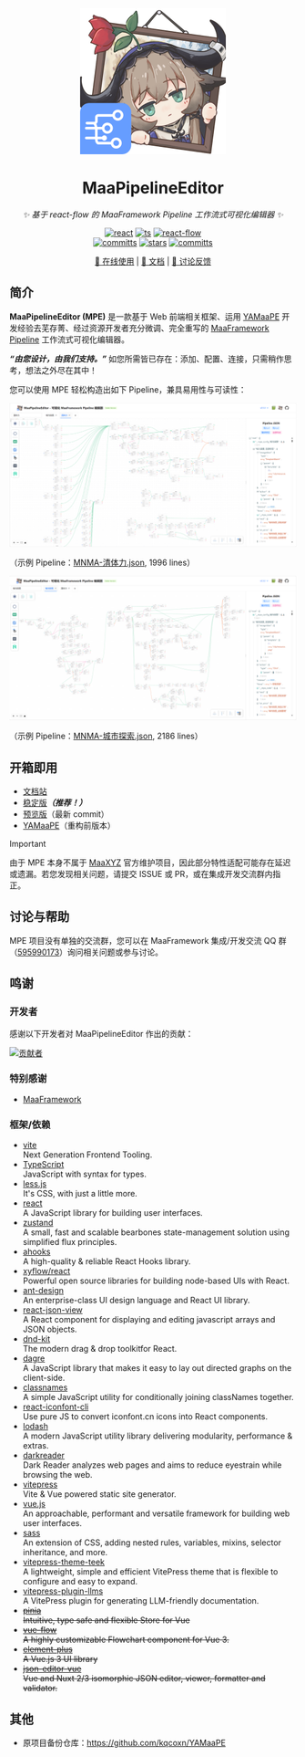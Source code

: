 <p align="center">
  <img alt="LOGO" src="./public/logo.png" width="256" height="256" />
</p>

<div align="center">

# MaaPipelineEditor

_✨ 基于 react-flow 的 MaaFramework Pipeline 工作流式可视化编辑器 ✨_

</div>

<p align="center">
  <a href="https://react.dev/" target="_blank"><img alt="react" src="https://img.shields.io/badge/React 19-%2320232a.svg?logo=react&logoColor=%2361DAFB"></a>
  <a href="https://www.typescriptlang.org/" target="_blank"><img alt="ts" src="https://img.shields.io/badge/TypeScript 5.8-3178C6?logo=typescript&logoColor=fff"></a>
  <!-- <a href="https://lesscss.org/" target="_blank"><img alt="less" src="https://img.shields.io/badge/Less-1D365D?logo=less&logoColor=fff"></a> -->
  <a href="https://reactflow.dev/" target="_blank"><img alt="react-flow" src="https://img.shields.io/badge/React Flow 12-%23ff0072?logoColor=fff&logo=flathub"></a>
  <br/>
  <a href="https://github.com/kqcoxn/MaaPipelineEditor/blob/main/LICENSE.md" target="_blank"><img alt="committs" src="https://img.shields.io/github/license/kqcoxn/MaaPipelineEditor"></a>
  <a href="https://github.com/kqcoxn/MaaPipelineEditor/stargazers" target="_blank"><img alt="stars" src="https://img.shields.io/github/stars/kqcoxn/MaaPipelineEditor?style=social"></a>
  <a href="https://github.com/kqcoxn/MaaPipelineEditor/commits/main/" target="_blank"><img alt="committs" src="https://img.shields.io/github/commit-activity/m/kqcoxn/MaaPipelineEditor?color=%23ff69b4"></a>
</p>

<div align="center">

[🚀 在线使用](https://yamaape.codax.site/MaaPipelineEditor) | [📖 文档](https://yamaape.codax.site/docs) | [💬 讨论反馈](#讨论与帮助)

</div>

## 简介

**MaaPipelineEditor (MPE)** 是一款基于 Web 前端相关框架、运用 [YAMaaPE](https://github.com/kqcoxn/YAMaaPE) 开发经验去芜存菁、经过资源开发者充分微调、完全重写的 [MaaFramework](https://github.com/MaaXYZ/MaaFramework) [Pipeline](https://maafw.xyz/docs/3.1-PipelineProtocol.html) 工作流式可视化编辑器。

**_“由您设计，由我们支持。”_** 如您所需皆已存在：添加、配置、连接，只需稍作思考，想法之外尽在其中！

您可以使用 MPE 轻松构造出如下 Pipeline，兼具易用性与可读性：

![](./image/布局展示1.png)

（示例 Pipeline：[MNMA-清体力.json](https://github.com/kqcoxn/MaaNewMoonAccompanying/blob/v2.2.3/assets/resource/base/pipeline/%E6%97%A5%E5%B8%B8%E6%B4%BB%E5%8A%A8/%E6%B8%85%E4%BD%93%E5%8A%9B.json), 1996 lines）

![](./image/布局展示2.png)

（示例 Pipeline：[MNMA-城市探索.json](https://github.com/kqcoxn/MaaNewMoonAccompanying/blob/v2.2.3/assets/resource/base/pipeline/%E6%97%A5%E5%B8%B8%E6%B4%BB%E5%8A%A8/%E5%9F%8E%E5%B8%82%E6%8E%A2%E7%B4%A2.json), 2186 lines）

## 开箱即用

- [文档站](https://yamaape.codax.site/docs)
- [稳定版](https://yamaape.codax.site/MaaPipelineEditor)_**（推荐！）**_
- [预览版](https://kqcoxn.github.io/MaaPipelineEditor/)（最新 commit）
- [YAMaaPE](https://yamaape.codax.site)（重构前版本）

> [!IMPORTANT]
> 由于 MPE 本身不属于 [MaaXYZ](https://github.com/MaaXYZ) 官方维护项目，因此部分特性适配可能存在延迟或遗漏。若您发现相关问题，请提交 ISSUE 或 PR，或在集成开发交流群内指正。

## 讨论与帮助

MPE 项目没有单独的交流群，您可以在 MaaFramework 集成/开发交流 QQ 群（[595990173](https://qm.qq.com/q/gqSv6ukjV8)）询问相关问题或参与讨论。

## 鸣谢

### 开发者

感谢以下开发者对 MaaPipelineEditor 作出的贡献：

[![贡献者](https://contrib.rocks/image?repo=kqcoxn/MaaPipelineEditor)](https://github.com/kqcoxn/MaaPipelineEditor/graphs/contributors)

### 特别感谢

- [MaaFramework](https://github.com/MaaXYZ/MaaFramework)

### 框架/依赖

- [vite](https://github.com/vitejs/vite)  
  Next Generation Frontend Tooling.
- [TypeScript](https://github.com/microsoft/TypeScript)  
  JavaScript with syntax for types.
- [less.js](https://github.com/less/less.js)  
  It's CSS, with just a little more.
- [react](https://github.com/facebook/react)  
  A JavaScript library for building user interfaces.
- [zustand](https://github.com/pmndrs/zustand)  
  A small, fast and scalable bearbones state-management solution using simplified flux principles.
- [ahooks](https://github.com/alibaba/hooks)  
  A high-quality & reliable React Hooks library.
- [xyflow/react](https://github.com/xyflow/xyflow/tree/main/packages/react)  
  Powerful open source libraries for building node-based UIs with React.
- [ant-design](https://github.com/ant-design/ant-design)  
  An enterprise-class UI design language and React UI library.
- [react-json-view](https://github.com/microlinkhq/react-json-view)  
  A React component for displaying and editing javascript arrays and JSON objects.
- [dnd-kit](https://github.com/clauderic/dnd-kit)  
  The modern drag & drop toolkitfor React.
- [dagre](https://github.com/dagrejs/dagre)  
  A JavaScript library that makes it easy to lay out directed graphs on the client-side.
- [classnames](https://github.com/JedWatson/classnames)  
  A simple JavaScript utility for conditionally joining classNames together.
- [react-iconfont-cli](https://github.com/iconfont-cli/react-iconfont-cli)  
  Use pure JS to convert iconfont.cn icons into React components.
- [lodash](https://github.com/lodash/lodash)  
  A modern JavaScript utility library delivering modularity, performance & extras.
- [darkreader](https://github.com/darkreader/darkreader)  
  Dark Reader analyzes web pages and aims to reduce eyestrain while browsing the web.
- [vitepress](https://github.com/vuejs/vitepress)  
  Vite & Vue powered static site generator.
- [vue.js](https://github.com/vuejs/vue)  
  An approachable, performant and versatile framework for building web user interfaces.
- [sass](https://github.com/sass/sass)  
  An extension of CSS, adding nested rules, variables, mixins, selector inheritance, and more.
- [vitepress-theme-teek](https://github.com/lodash/lodash)  
  A lightweight, simple and efficient VitePress theme that is flexible to configure and easy to expand.
- [vitepress-plugin-llms](https://github.com/okineadev/vitepress-plugin-llms)  
  A VitePress plugin for generating LLM-friendly documentation.
- ~~[pinia](https://github.com/vuejs/pinia)~~  
  ~~Intuitive, type safe and flexible Store for Vue~~
- ~~[vue-flow](https://github.com/bcakmakoglu/vue-flow)~~  
  ~~A highly customizable Flowchart component for Vue 3.~~
- ~~[element-plus](https://github.com/element-plus/element-plus)~~  
  ~~A Vue.js 3 UI library~~
- ~~[json-editor-vue](https://github.com/cloydlau/json-editor-vue)~~  
  ~~Vue and Nuxt 2/3 isomorphic JSON editor, viewer, formatter and validator.~~

## 其他

- 原项目备份仓库：https://github.com/kqcoxn/YAMaaPE
